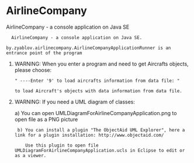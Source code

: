 # AirlineCompany
AirlineCompany - а console application on Java SE


 	  AirlineCompany - а console application on Java SE.
 
    by.zyablov.airlinecompany.AirlineCompanyApplicationRunner is an entrance point of the program
 	
   1) WARNING: When you enter a program and need to get Aircrafts objects, please choose:
   
 	      " ----Enter '9' to load aircrafts information from data file: "
        
 	      to load Aircraft's objects with data information from data file.	
 
   2) WARNING: If you need a UML diagram of classes:
   
         a) You can open UMLDiagramForAirlineCompanyApplication.png to open file as a PNG picture
         
 	       b) You can install a plugin "The ObjectAid UML Explorer", here a link for a plugin installation: http://www.objectaid.com/
         
 	          Use this plugin to open file UMLDiagramForAirlineCompanyApplication.ucls in Eclipse to edit or as a viewer.
 
 
 
